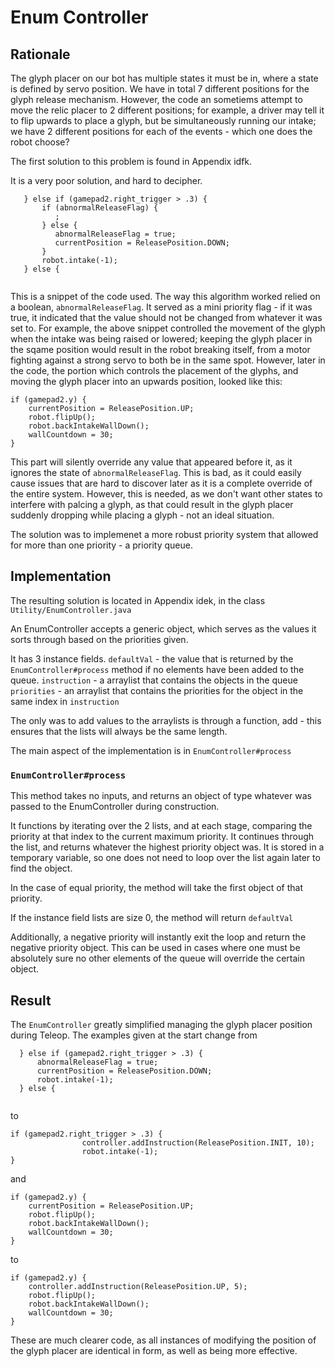 # Enum Controller

## Rationale

The glyph placer on our bot has multiple states it must be in, where a state is defined by servo position. We have in total 7 different positions for the glyph release mechanism. However, the code an sometiems attempt to move the relic placer to 2 different positions; for example, a driver may tell it to flip upwards to place a glyph, but be simultaneously running our intake; we have 2 different positions for each of the events - which one does the robot choose?

The first solution to this problem is found in Appendix idfk. 

It is a very poor solution, and hard to decipher. 

```
   } else if (gamepad2.right_trigger > .3) {
       if (abnormalReleaseFlag) {
          ;
       } else {
          abnormalReleaseFlag = true;
          currentPosition = ReleasePosition.DOWN;
       }
       robot.intake(-1);
   } else {


```
This is a snippet of the code used. The way this algorithm worked relied on a boolean, `abnormalReleaseFlag`. It served as a mini priority flag - if it was true, it indicated that the value should not be changed from whatever it was set to. For example, the above snippet controlled the movement of the glyph when the intake was being raised or lowered; keeping the glyph placer in the sqame position would result in the robot breaking itself, from a motor fighting against a strong servo to both be in the same spot. However, later in the code, the portion which controls the placement of the glyphs, and moving the glyph placer into an upwards position, looked like this:

```
if (gamepad2.y) {
    currentPosition = ReleasePosition.UP;
    robot.flipUp();
    robot.backIntakeWallDown();
    wallCountdown = 30;
}
```

This part will silently override any value that appeared before it, as it ignores the state of `abnormalReleaseFlag`. This is bad, as it could easily cause issues that are hard to discover later as it is a complete override of the entire system. However, this is needed, as we don't want other states to interfere with palcing a glyph, as that could result in the glyph placer suddenly dropping while placing a glyph - not an ideal situation.

The solution was to implemenet a more robust priority system that allowed for more than one priority - a priority queue.

## Implementation

The resulting solution is located in Appendix idek, in the class `Utility/EnumController.java`

An EnumController accepts a generic object, which serves as the values it sorts through based on the priorities given. 

It has 3 instance fields.
`defaultVal` - the value that is returned by the `EnumController#process` method if no elements have been added to the queue. 
`instruction` - a arraylist that contains the objects in the queue
`priorities` - an arraylist that contains the priorities for the object in the same index in `instruction`

The only was to add values to the arraylists is through a function, add - this ensures that the lists will always be the same length.

The main aspect of the implementation is in `EnumController#process`

### `EnumController#process`

This method takes no inputs, and returns an object of type whatever was passed to the EnumController during construction.

It functions by iterating over the 2 lists, and at each stage, comparing the priority at that index to the current maximum priority. It continues through the list, and returns whatever the highest priority object was. It is stored in a temporary variable, so one does not need to loop over the list again later to find the object.

In the case of equal priority, the method will take the first object of that priority.

If the instance field lists are size 0, the method will return `defaultVal`

Additionally, a negative priority will instantly exit the loop and return the negative priority object. This can be used in cases where one must be absolutely sure no other elements of the queue will override the certain object.

## Result

The `EnumController` greatly simplified managing the glyph placer position during Teleop. The examples given at the start change from

 ```
   } else if (gamepad2.right_trigger > .3) {
       abnormalReleaseFlag = true;
       currentPosition = ReleasePosition.DOWN;
       robot.intake(-1);
   } else {


```
to 

```
if (gamepad2.right_trigger > .3) {
                controller.addInstruction(ReleasePosition.INIT, 10);
                robot.intake(-1);
}
```
and 

```
if (gamepad2.y) {
    currentPosition = ReleasePosition.UP;
    robot.flipUp();
    robot.backIntakeWallDown();
    wallCountdown = 30;
}
```

to 

```
if (gamepad2.y) {
    controller.addInstruction(ReleasePosition.UP, 5);
    robot.flipUp();
    robot.backIntakeWallDown();
    wallCountdown = 30;
}
```

These are much clearer code, as all instances of modifying the position of the glyph placer are identical in form, as well as being more effective.

